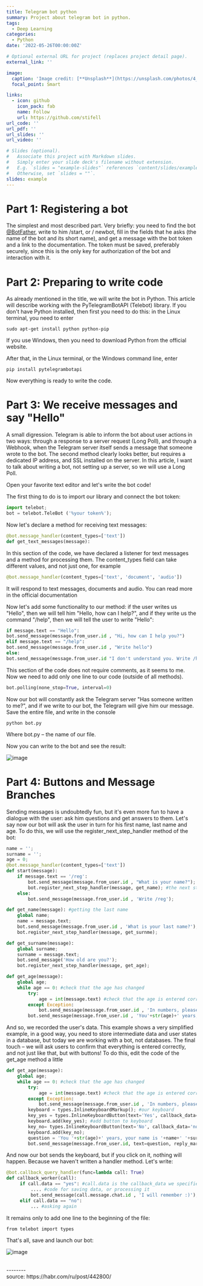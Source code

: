 ```yaml
---
title: Telegram bot python
summary: Project about telegram bot in python.
tags:
  - Deep Learning
categories:
  - Python
date: '2022-05-26T00:00:00Z'

# Optional external URL for project (replaces project detail page).
external_link: ''

image:
  caption: 'Image credit: [**Unsplash**](https://unsplash.com/photos/4_BbIPL8KOI)'
  focal_point: Smart

links:
  - icon: github
    icon_pack: fab
    name: Follow
    url: https://github.com/stifell
url_code: ''
url_pdf: ''
url_slides: ''
url_video: ''

# Slides (optional).
#   Associate this project with Markdown slides.
#   Simply enter your slide deck's filename without extension.
#   E.g. `slides = "example-slides"` references `content/slides/example-slides.md`.
#   Otherwise, set `slides = ""`.
slides: example
---
```


# Part 1: Registering a bot

The simplest and most described part. Very briefly: you need to find the bot [@BotFather](https://telegram.me/BotFather), write to him /start, or / newbot, fill in the fields that he asks (the name of the bot and its short name), and get a message with the bot token and a link to the documentation. The token must be saved, preferably securely, since this is the only key for authorization of the bot and interaction with it.

# Part 2: Preparing to write code

As already mentioned in the title, we will write the bot in Python. This article will describe working with the PyTelegramBotAPI (Telebot) library. If you don't have Python installed, then first you need to do this: in the Linux terminal, you need to enter

	sudo apt-get install python python-pip

If you use Windows, then you need to download Python from the official website.

After that, in the Linux terminal, or the Windows command line, enter

	pip install pytelegrambotapi

Now everything is ready to write the code.

# Part 3: We receive messages and say "Hello"

A small digression. Telegram is able to inform the bot about user actions in two ways: through a response to a server request (Long Poll), and through a Webhook, when the Telegram server itself sends a message that someone wrote to the bot. The second method clearly looks better, but requires a dedicated IP address, and SSL installed on the server. In this article, I want to talk about writing a bot, not setting up a server, so we will use a Long Poll.

Open your favorite text editor and let's write the bot code!

The first thing to do is to import our library and connect the bot token:

```python
import telebot;
bot = telebot.TeleBot ('%your token%');
```

Now let's declare a method for receiving text messages:

```python
@bot.message_handler(content_types=['text'])
def get_text_messages(message):
```

In this section of the code, we have declared a listener for text messages and a method for processing them. The content_types field can take different values, and not just one, for example

```python
@bot.message_handler(content_types=['text', 'document', 'audio'])
```
It will respond to text messages, documents and audio. You can read more in the official documentation

Now let's add some functionality to our method: if the user writes us "Hello", then we will tell him "Hello, how can I help?", and if they write us the command "/help", then we will tell the user to write "Hello":

```python
if message.text == "Hello":
bot.send_message(message.from_user.id , "Hi, how can I help you?")
elif message.text == "/help":
bot.send_message(message.from_user.id , "Write hello")
else:
bot.send_message(message.from_user.id "I don't understand you. Write /help.")
```

This section of the code does not require comments, as it seems to me. Now we need to add only one line to our code (outside of all methods).

```python
bot.polling(none_stop=True, interval=0)
```

Now our bot will constantly ask the Telegram server "Has someone written to me?", and if we write to our bot, the Telegram will give him our message. Save the entire file, and write in the console

	python bot.py

Where bot.py – the name of our file.

Now you can write to the bot and see the result:

![image](1.jpeg)

# Part 4: Buttons and Message Branches

Sending messages is undoubtedly fun, but it's even more fun to have a dialogue with the user: ask him questions and get answers to them. Let's say now our bot will ask the user in turn for his first name, last name and age. To do this, we will use the register_next_step_handler method of the bot:

```python
name = '';
surname = '';
age = 0;
@bot.message_handler(content_types=['text'])
def start(message):
    if message.text == '/reg':
        bot.send_message(message.from_user.id , "What is your name?");
        bot.register_next_step_handler(message, get_name); #the next step is the get_name else function
    else:
        bot.send_message(message.from_user.id , 'Write /reg');

def get_name(message): #getting the last name
    global name;
    name = message.text;
    bot.send_message(message.from_user.id , 'What is your last name?');
    bot.register_next_step_handler(message, get_surnme);

def get_surname(message):
    global surname;
    surname = message.text;
    bot.send_message('How old are you?');
    bot.register_next_step_handler(message, get_age);

def get_age(message):
    global age;
    while age == 0: #check that the age has changed
        try:
            age = int(message.text) #check that the age is entered correctly
        except Exception:
            bot.send_message(message.from_user.id , 'In numbers, please');
        bot.send_message(message.from_user.id , 'You'+str(age)+' years, your name is '+name+' '+surname+'?')
```

And so, we recorded the user's data. This example shows a very simplified example, in a good way, you need to store intermediate data and user states in a database, but today we are working with a bot, not databases. The final touch – we will ask users to confirm that everything is entered correctly, and not just like that, but with buttons! To do this, edit the code of the get_age method a little

```python
def get_age(message):
    global age;
    while age == 0: #check that the age has changed
        try:
            age = int(message.text) #check that the age is entered correctly
        except Exception:
            bot.send_message(message.from_user.id , 'In numbers, please');
        keyboard = types.InlineKeyboardMarkup(); #our keyboard
        key_yes = types.InlineKeyboardButton(text='Yes', callback_data='yes'); #Yes button
        keyboard.add(key_yes); #add button to keyboard
        key_no= types.InlineKeyboardButton(text='No', callback_data='no');
        keyboard.add(key_no);
        question = 'You '+str(age)+' years, your name is '+name+' '+surname+'?';
        bot.send_message(message.from_user.id, text=question, reply_markup=keyboard)
```

And now our bot sends the keyboard, but if you click on it, nothing will happen. Because we haven't written a handler method. Let's write:

```python
@bot.callback_query_handler(func=lambda call: True)
def callback_worker(call):
     if call.data == "yes": #call.data is the callback_data we specified when declaring the button
         .... #code for saving data, or processing it
         bot.send_message(call.message.chat.id , 'I will remember :)');
     elif call.data == "no":
         ... #asking again
```

It remains only to add one line to the beginning of the file:

	from telebot import types

That's all, save and launch our bot:

![image](2.jpeg)

<br>
--------<br>
source: https://habr.com/ru/post/442800/
